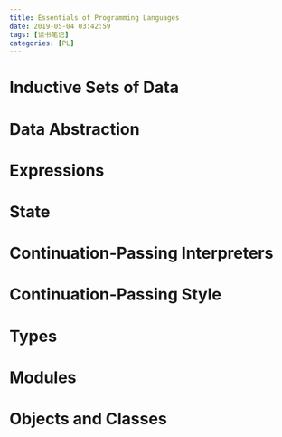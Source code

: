 ```yaml
---
title: Essentials of Programming Languages
date: 2019-05-04 03:42:59
tags: [读书笔记]
categories: [PL]
---
```

# Inductive Sets of Data

# Data Abstraction

# Expressions

# State

# Continuation-Passing Interpreters

# Continuation-Passing Style

# Types

# Modules

# Objects and Classes